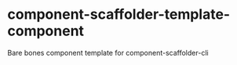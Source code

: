 # component-scaffolder-template-component
Bare bones component template for component-scaffolder-cli
